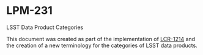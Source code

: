 # LPM-231
LSST Data Product Categories

This document was created as part of the implementation of [LCR-1214](https://project.lsst.org/groups/ccb/node/2195) and the creation of a new terminology for the categories of LSST data products.
